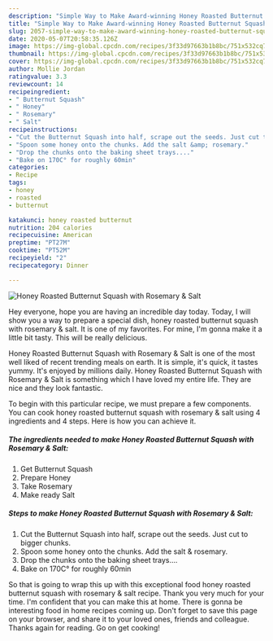 ```yaml
---
description: "Simple Way to Make Award-winning Honey Roasted Butternut Squash with Rosemary &amp;amp; Salt"
title: "Simple Way to Make Award-winning Honey Roasted Butternut Squash with Rosemary &amp;amp; Salt"
slug: 2057-simple-way-to-make-award-winning-honey-roasted-butternut-squash-with-rosemary-and-amp-salt
date: 2020-05-07T20:58:35.126Z
image: https://img-global.cpcdn.com/recipes/3f33d97663b1b8bc/751x532cq70/honey-roasted-butternut-squash-with-rosemary-salt-recipe-main-photo.jpg
thumbnail: https://img-global.cpcdn.com/recipes/3f33d97663b1b8bc/751x532cq70/honey-roasted-butternut-squash-with-rosemary-salt-recipe-main-photo.jpg
cover: https://img-global.cpcdn.com/recipes/3f33d97663b1b8bc/751x532cq70/honey-roasted-butternut-squash-with-rosemary-salt-recipe-main-photo.jpg
author: Mollie Jordan
ratingvalue: 3.3
reviewcount: 14
recipeingredient:
- " Butternut Squash"
- " Honey"
- " Rosemary"
- " Salt"
recipeinstructions:
- "Cut the Butternut Squash into half, scrape out the seeds. Just cut to bigger chunks."
- "Spoon some honey onto the chunks. Add the salt &amp; rosemary."
- "Drop the chunks onto the baking sheet trays...."
- "Bake on 170C° for roughly 60min"
categories:
- Recipe
tags:
- honey
- roasted
- butternut

katakunci: honey roasted butternut 
nutrition: 204 calories
recipecuisine: American
preptime: "PT27M"
cooktime: "PT52M"
recipeyield: "2"
recipecategory: Dinner

---
```



![Honey Roasted Butternut Squash with Rosemary &amp; Salt](https://img-global.cpcdn.com/recipes/3f33d97663b1b8bc/751x532cq70/honey-roasted-butternut-squash-with-rosemary-salt-recipe-main-photo.jpg)

Hey everyone, hope you are having an incredible day today. Today, I will show you a way to prepare a special dish, honey roasted butternut squash with rosemary &amp; salt. It is one of my favorites. For mine, I'm gonna make it a little bit tasty. This will be really delicious.

Honey Roasted Butternut Squash with Rosemary &amp; Salt is one of the most well liked of recent trending meals on earth. It is simple, it's quick, it tastes yummy. It's enjoyed by millions daily. Honey Roasted Butternut Squash with Rosemary &amp; Salt is something which I have loved my entire life. They are nice and they look fantastic.




To begin with this particular recipe, we must prepare a few components. You can cook honey roasted butternut squash with rosemary &amp; salt using 4 ingredients and 4 steps. Here is how you can achieve it.

<!--inarticleads1-->

##### The ingredients needed to make Honey Roasted Butternut Squash with Rosemary &amp; Salt:

1. Get  Butternut Squash
1. Prepare  Honey
1. Take  Rosemary
1. Make ready  Salt




<!--inarticleads2-->

##### Steps to make Honey Roasted Butternut Squash with Rosemary &amp; Salt:

1. Cut the Butternut Squash into half, scrape out the seeds. Just cut to bigger chunks.
1. Spoon some honey onto the chunks. Add the salt &amp; rosemary.
1. Drop the chunks onto the baking sheet trays....
1. Bake on 170C° for roughly 60min




So that is going to wrap this up with this exceptional food honey roasted butternut squash with rosemary &amp; salt recipe. Thank you very much for your time. I'm confident that you can make this at home. There is gonna be interesting food in home recipes coming up. Don't forget to save this page on your browser, and share it to your loved ones, friends and colleague. Thanks again for reading. Go on get cooking!
